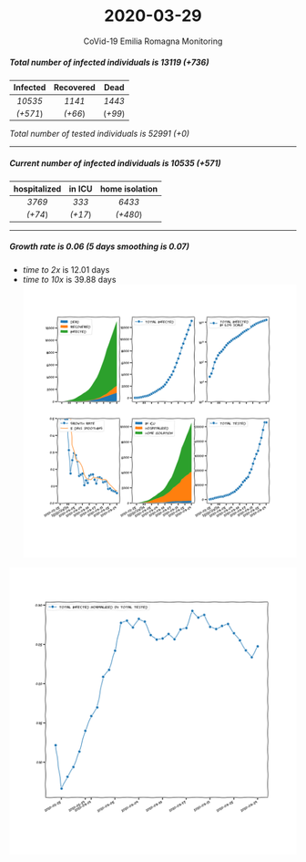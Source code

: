 <div align='center'>

# 2020-03-29
CoVid-19 Emilia Romagna Monitoring
</div>

##### Total number of infected individuals is 13119 (+736)
Infected | Recovered | Dead
:---: | :---: | :---:
*10535* | *1141* | *1443*
*(+571*) | *(+66*) | (*+99*)

*Total number of tested individuals is 52991 (+0)*
***
##### Current number of infected individuals is 10535 (+571)
hospitalized | in ICU | home isolation
:---: | :---: | :---:
*3769* |*333* |*6433*
*(+74*) |*(+17*) |*(+480*)
***
##### Growth rate is 0.06 (5 days smoothing is 0.07)
- *time to 2x* is 12.01 days
- *time to 10x* is 39.88 days
![stats][stats]

![infected_normalized][infected_normalized]

[stats]: stats_EmiliaRomagna.png
[infected_normalized]: infected_normalized_EmiliaRomagna.png
